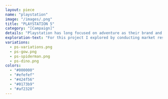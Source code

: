 ```yaml
---
layout: piece
name: "playstation"
image: "/images/.png"
title: "PLAYSTATION 5"
category: "[Campaign]"
details: "Playstation has long focused on adventure as their brand and I wanted to keep that consistency. I approached this project by demonstrating and marketing the following campaign by using an adventure appeal. Most people who game often play in order to occupy or entertain themselves outside of this world. Some might even call it a getaway, which is likely to connect us to an experience. This campaign encourages people to join PS's brands club and enable them to experience something exciting, yet new. The slogan for this campaign surrounds the statement 'So Real, it's Unreal'. (All illustrations were created using Adobe Illustrator.)"
exploration-text: "For this project I explored by conducting market research and diving right into Adobe Illustrator to mock up some ideas. Sometimes I like to let the creativity flow without any real structure or firm process."
variations:
  - ps-variations.png
  - ps-gow.png
  - ps-spiderman.png
  - ps-dino.png
colors:
  - "#000000"
  - "#efefef"
  - "#424f56"
  - "#0173b9"
  - "#af2328"
---
```


